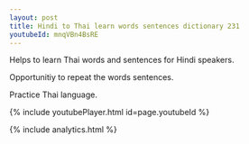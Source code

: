 ```yaml
---
layout: post
title: Hindi to Thai learn words sentences dictionary 231 
youtubeId: mnqVBn4BsRE
---
```

 
 
Helps to learn Thai words and sentences for Hindi speakers.

Opportunitiy to repeat the words sentences. 

Practice Thai language. 
 
{% include youtubePlayer.html id=page.youtubeId %}
 
 
{% include analytics.html %}